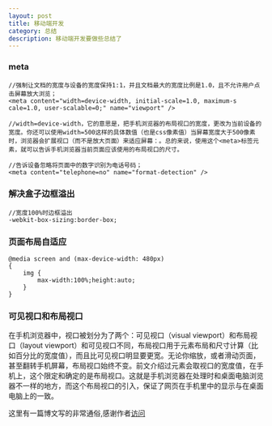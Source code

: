 ```yaml
---
layout: post
title: 移动端开发
category: 总结
description: 移动端开发要做些总结了
---
```


### meta

	//强制让文档的宽度与设备的宽度保持1:1，并且文档最大的宽度比例是1.0，且不允许用户点击屏幕放大浏览；
	<meta content="width=device-width, initial-scale=1.0, maximum-s	cale=1.0, user-scalable=0;" name="viewport" /> 
	
	//width=device-width，它的意思是，把手机浏览器的布局视口的宽度，更改为当前设备的宽度。你还可以使用width=500这样的具体数值（也是css像素值）当屏幕宽度大于500像素时，浏览器会扩展视口（而不是放大页面）来适应屏幕：。总的来说，使用这个<meta>标签元素，就可以告诉手机浏览器当前页面应该使用的布局视口的尺寸。
	
	//告诉设备忽略将页面中的数字识别为电话号码；
	<meta content="telephone=no" name="format-detection" />
	
### 解决盒子边框溢出

	//宽度100%时边框溢出
	-webkit-box-sizing:border-box;

### 页面布局自适应

	@media screen and (max-device-width: 480px) 
	{
		img	{
			max-width:100%;height:auto;
		}
	}

### 可见视口和布局视口

在手机浏览器中，视口被划分为了两个：可见视口（visual viewport）和布局视口（layout viewport）和可见视口不同，布局视口用于元素布局和尺寸计算（比如百分比的宽度值），而且比可见视口明显要更宽。无论你缩放，或者滑动页面，甚至翻转手机屏幕，布局视口始终不变。前文介绍过<html>元素会取视口的宽度值，在手机上，这个限定和确定<html>的是布局视口。这就是手机浏览器在处理时和桌面电脑浏览器不一样的地方，而这个布局视口的引入，保证了网页在手机里中的显示与在桌面电脑上的一致。

这里有一篇博文写的非常通俗,感谢作者[访问](http://acgtofe.com/posts/2013/05/pixel-and-viewport/)
	